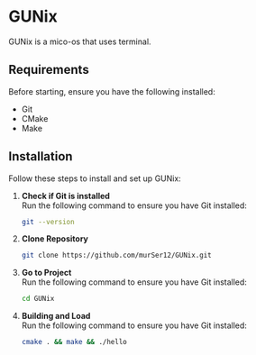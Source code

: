 # GUNix

GUNix is a mico-os that uses terminal.


## Requirements

Before starting, ensure you have the following installed:

- Git
- CMake
- Make

## Installation

Follow these steps to install and set up GUNix:

1. **Check if Git is installed**  
   Run the following command to ensure you have Git installed:
   ```bash
   git --version
2. **Clone Repository**  
   ```bash
   git clone https://github.com/murSer12/GUNix.git
2. **Go to Project**  
   Run the following command to ensure you have Git installed:
   ```bash
   cd GUNix
3. **Building and Load**  
   Run the following command to ensure you have Git installed:
   ```bash
   cmake . && make && ./hello
